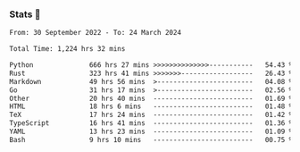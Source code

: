 ### Stats 👋
<!--START_SECTION:waka-->

```txt
From: 30 September 2022 - To: 24 March 2024

Total Time: 1,224 hrs 32 mins

Python              666 hrs 27 mins >>>>>>>>>>>>>>-----------   54.43 %
Rust                323 hrs 41 mins >>>>>>>------------------   26.43 %
Markdown            49 hrs 56 mins  >------------------------   04.08 %
Go                  31 hrs 17 mins  >------------------------   02.56 %
Other               20 hrs 40 mins  -------------------------   01.69 %
HTML                18 hrs 6 mins   -------------------------   01.48 %
TeX                 17 hrs 24 mins  -------------------------   01.42 %
TypeScript          16 hrs 41 mins  -------------------------   01.36 %
YAML                13 hrs 23 mins  -------------------------   01.09 %
Bash                9 hrs 10 mins   -------------------------   00.75 %
```

<!--END_SECTION:waka-->

<!--
**buhaytza2005/buhaytza2005** is a ✨ _special_ ✨ repository because its `README.md` (this file) appears on your GitHub profile.

Here are some ideas to get you started:

- 🔭 I’m currently working on ...
- 🌱 I’m currently learning ...
- 👯 I’m looking to collaborate on ...
- 🤔 I’m looking for help with ...
- 💬 Ask me about ...
- 📫 How to reach me: ...
- 😄 Pronouns: ...
- ⚡ Fun fact: ...
-->


